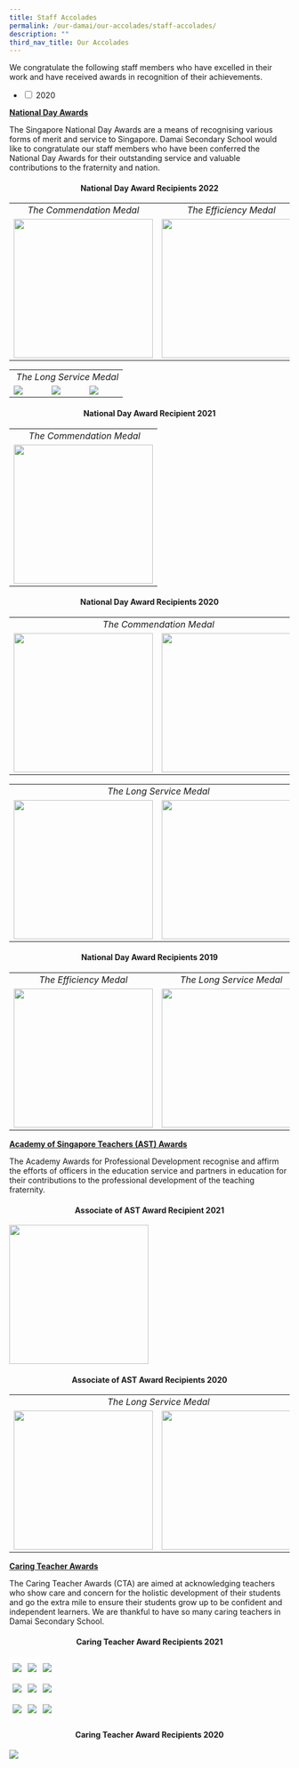 ```yaml
---
title: Staff Accolades
permalink: /our-damai/our-accolades/staff-accolades/
description: ""
third_nav_title: Our Accolades
---
```

<p>We congratulate the following staff members who have excelled in their work and have received awards in recognition of their achievements.</p>

<ul class="jekyllcodex_accordion">  
<li><input type="checkbox" id="accordion2">  
<label for="accordion2">2020</label><div>  
<p>

	
	
	
	
</p></div></li></ul>
	
<p><strong><u>National Day Awards</u></strong></p>
<p>The Singapore National Day Awards are a means of recognising various forms of merit and service to Singapore. Damai Secondary School would like to congratulate our staff members who have been conferred the National Day Awards for their outstanding service and valuable contributions to the fraternity and nation.</p>

<h4 style="text-align: center;"><strong>National Day Award Recipients 2022</strong></h4>

<table>
<tbody>
<tr>
<td style="text-align: center;"><em>The Commendation Medal</em></td>
<td style="text-align: center;"><em>The Efficiency Medal</em></td>
</tr>
<tr>
<td><img style="width: 250px;" src="/images/Our%20Damai/Our%20Accolades/Staff%20Accolades/Mrs%20Sulina%20Pereira.jpg"></td>
<td><img style="width: 250px;" src="/images/Our%20Damai/Our%20Accolades/Staff%20Accolades/Mdm%20Hasimah%20Bte%20Kassim.jpg"></td>
</tr>
</tbody>
</table>

<table>
<tbody>
<tr>
<td style="text-align: center;" colspan="3">&nbsp;<em>The Long Service Medal</em></td>
</tr>
<tr>
<td><img src="/images/Our%20Damai/Our%20Accolades/Staff%20Accolades/Mrs%20Oh%20Wee%20Ming.jpg"></td>
<td><img src="/images/Our%20Damai/Our%20Accolades/Staff%20Accolades/Miss%20Tan%20Chwee%20Kim.jpg"></td>
<td><img src="/images/Our%20Damai/Our%20Accolades/Staff%20Accolades/Mr%20Te%20Chee%20Hui.jpg"></td>
</tr>
</tbody>
</table>


<h4 style="text-align: center;"><strong>National Day Award Recipient 2021</strong></h4>

<table>
<tbody>
<tr>
	<td style="text-align: center">&nbsp;<em>The Commendation Medal</em></td>
</tr>
<tr>
<td><img style="width: 250px;" src="/images/mdmseow.jpg"></td>
</tr>
</tbody>
</table>


<h4 style="text-align: center;"><strong>National Day Award Recipients 2020</strong></h4>
<table>
<tbody>
<tr>
<td style="text-align: center;" colspan="2">&nbsp;<em>The Commendation Medal</em></td>
</tr>
<tr>
<td><img style="width: 250px;" src="/images/mrsiva.jpg"></td>
<td><img style="width: 250px;" src="/images/mrthong.jpg"></td>
</tr>
</tbody>
</table>
<table>
<tbody>
<tr>
<td style="text-align: center;" colspan="2">&nbsp;<em>The Long Service Medal</em></td>
</tr>
<tr>
<td><img style="width: 250px;" src="/images/misslee.jpg"></td>
<td><img style="width: 250px;" src="/images/mdmneo.jpg"></td>
</tr>
</tbody>
</table>
<h4 style="text-align: center;"><strong>National Day Award Recipients 2019</strong></h4>
<table>
<tbody>
<tr>
<td style="text-align: center;"><em>The Efficiency Medal</em></td>
<td style="text-align: center;"><em>The Long Service Medal</em></td>
</tr>
<tr>
<td><img style="width: 250px;" src="/images/mdmraj.jpg"></td>
<td><img style="width: 250px;" src="/images/mdmsoraya.jpg"></td>
</tr>
</tbody>
</table>
<p><strong><u>Academy of Singapore Teachers (AST) Awards</u></strong></p>
<p>The Academy Awards for Professional Development recognise and affirm the efforts of officers in the education service and partners in education for their contributions to the professional development of the teaching fraternity.</p>
<h4 style="text-align: center;"><strong>Associate of AST Award Recipient 2021</strong></h4>
<img style="width: 250px;" src="/images/missgoh.jpg">
<h4 style="text-align: center;"><strong>Associate of AST Award Recipients 2020</strong></h4>
<table>
<tbody>
<tr>
<td style="text-align: center;" colspan="2">&nbsp;<em>The Long Service Medal</em></td>
</tr>
<tr>
<td><img style="width: 250px;" src="/images/mdmtam.jpg"></td>
<td><img style="width: 250px;" src="/images/mdmong.jpg"></td>
</tr>
</tbody>
</table>
<p><strong><u>Caring Teacher Awards</u></strong></p>
<p>The Caring Teacher Awards (CTA) are aimed at acknowledging teachers who show care and concern for the holistic development of their students and go the extra mile to ensure their students grow up to be confident and independent learners. We are thankful to have so many caring teachers in Damai Secondary School.</p>
<h4 style="text-align: center;"><strong>Caring Teacher Award Recipients 2021</strong></h4>

<table class="tg" style="border-collapse:collapse;border-spacing:0"><thead><tr><th style="background-color:#ffffff;border-color:#ffffff;border-style:solid;border-width:1px;font-family:Arial, sans-serif;font-size:14px;font-weight:normal;overflow:hidden;padding:10px 5px;text-align:left;vertical-align:top;word-break:normal"><img src="/images/Our%20Damai/Our%20Accolades/Staff%20Accolades/Mdm%20Chan%20Siew%20Lei.jpg"></th><th style="background-color:#ffffff;border-color:#ffffff;border-style:solid;border-width:1px;font-family:Arial, sans-serif;font-size:14px;font-weight:normal;overflow:hidden;padding:10px 5px;text-align:left;vertical-align:top;word-break:normal"><img src="/images/Our%20Damai/Our%20Accolades/Staff%20Accolades/Mdm%20Tao%20Ming%20Jin.jpg"></th><th style="border-color:#ffffff;border-style:solid;border-width:1px;font-family:Arial, sans-serif;font-size:14px;font-weight:normal;overflow:hidden;padding:10px 5px;text-align:left;vertical-align:top;word-break:normal"><img src="/images/Our%20Damai/Our%20Accolades/Staff%20Accolades/Miss%20Katherine%20Loo%20Li-Lin.jpg"></th></tr></thead><tbody><tr><td style="border-color:#ffffff;border-style:solid;border-width:1px;font-family:Arial, sans-serif;font-size:14px;overflow:hidden;padding:10px 5px;text-align:left;vertical-align:top;word-break:normal"><img src="/images/Our%20Damai/Our%20Accolades/Staff%20Accolades/Miss%20Marilyn%20Foo%20Xin%20Yee.jpg"></td><td style="border-color:#ffffff;border-style:solid;border-width:1px;font-family:Arial, sans-serif;font-size:14px;overflow:hidden;padding:10px 5px;text-align:left;vertical-align:top;word-break:normal"><img src="/images/Our%20Damai/Our%20Accolades/Staff%20Accolades/Miss%20Tay%20Ee%20Teng.jpg"></td><td style="border-color:#ffffff;border-style:solid;border-width:1px;font-family:Arial, sans-serif;font-size:14px;overflow:hidden;padding:10px 5px;text-align:left;vertical-align:top;word-break:normal"><img src="/images/Our%20Damai/Our%20Accolades/Staff%20Accolades/Mr%20Alvin%20Ho%20Yong%20Cheah.jpg"></td></tr><tr><td style="border-color:#ffffff;border-style:solid;border-width:1px;font-family:Arial, sans-serif;font-size:14px;overflow:hidden;padding:10px 5px;text-align:left;vertical-align:top;word-break:normal"><img src="/images/Our%20Damai/Our%20Accolades/Staff%20Accolades/Mrs%20Jan%20Yap%20Tam%20Shook%20Yin-Teacher.jpg"></td><td style="border-color:#ffffff;border-style:solid;border-width:1px;font-family:Arial, sans-serif;font-size:14px;overflow:hidden;padding:10px 5px;text-align:left;vertical-align:top;word-break:normal"><img src="/images/Our%20Damai/Our%20Accolades/Staff%20Accolades/Mrs%20Rachel%20Teo%20Koh%20Yu%20Lin.jpg"></td><td style="border-color:#ffffff;border-style:solid;border-width:1px;font-family:Arial, sans-serif;font-size:14px;overflow:hidden;padding:10px 5px;text-align:left;vertical-align:top;word-break:normal"><img src="/images/Our%20Damai/Our%20Accolades/Staff%20Accolades/Ms%20Alvina%20Chua%20Yan%20Yi.jpg"></td></tr></tbody></table>
<h4 style="text-align: center;"><strong>Caring Teacher Award Recipients 2020</strong></h4>
<img src="/images/sa.png">